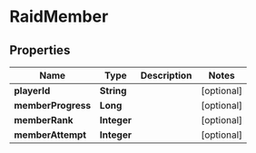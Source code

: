 

# RaidMember


## Properties

| Name | Type | Description | Notes |
|------------ | ------------- | ------------- | -------------|
|**playerId** | **String** |  |  [optional] |
|**memberProgress** | **Long** |  |  [optional] |
|**memberRank** | **Integer** |  |  [optional] |
|**memberAttempt** | **Integer** |  |  [optional] |



